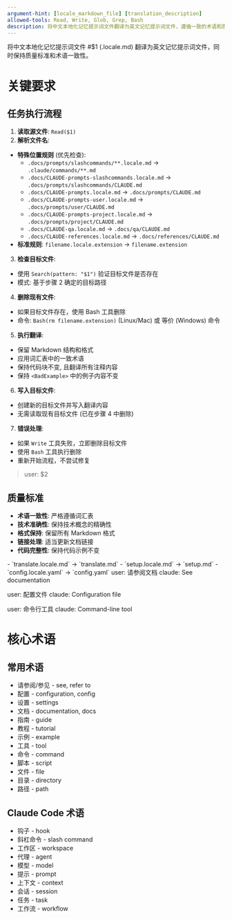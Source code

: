 ```yaml
---
argument-hint: [locale_markdown_file] [translation_description]
allowed-tools: Read, Write, Glob, Grep, Bash
description: 将中文本地化记忆提示词文件翻译为英文记忆提示词文件，遵循一致的术语和质量标准
---
```


将中文本地化记忆提示词文件 #$1 (.locale.md) 翻译为英文记忆提示词文件，同时保持质量标准和术语一致性。

# 关键要求

## 任务执行流程
1. **读取源文件**: `Read($1)`
2. **解析文件名**:
  - **特殊位置规则** (优先检查):
    - `.docs/prompts/slashcommands/**.locale.md` → `.claude/commands/**.md`
    - `.docs/CLAUDE-prompts-slashcommands.locale.md` → `.docs/prompts/slashcommands/CLAUDE.md`
    - `.docs/CLAUDE-prompts.locale.md` → `.docs/prompts/CLAUDE.md`
    - `.docs/CLAUDE-prompts-user.locale.md` → `.docs/prompts/user/CLAUDE.md`
    - `.docs/CLAUDE-prompts-project.locale.md` → `.docs/prompts/project/CLAUDE.md`
    - `.docs/CLAUDE-qa.locale.md` → `.docs/qa/CLAUDE.md`
    - `.docs/CLAUDE-references.locale.md` → `.docs/references/CLAUDE.md`
  - **标准规则**: `filename.locale.extension` → `filename.extension`
3. **检查目标文件**:
  - 使用 `Search(pattern: "$1")` 验证目标文件是否存在
  - 模式: 基于步骤 2 确定的目标路径
4. **删除现有文件**:
  - 如果目标文件存在，使用 Bash 工具删除
  - 命令: `Bash(rm filename.extension)` (Linux/Mac) 或 等价 (Windows) 命令
5. **执行翻译**:
  - 保留 Markdown 结构和格式
  - 应用词汇表中的一致术语
  - 保持代码块不变, 且翻译所有注释内容
  - 保持 `<BadExample>` 中的例子内容不变
6. **写入目标文件**:
  - 创建新的目标文件并写入翻译内容
  - 无需读取现有目标文件 (已在步骤 4 中删除)
7. **错误处理**:
  - 如果 `Write` 工具失败，立即删除目标文件
  - 使用 `Bash` 工具执行删除
  - 重新开始流程，不尝试修复

> user: $2

## 质量标准
- **术语一致性**: 严格遵循词汇表
- **技术准确性**: 保持技术概念的精确性
- **格式保持**: 保留所有 Markdown 格式
- **链接处理**: 适当更新文档链接
- **代码完整性**: 保持代码示例不变

<Examples>
<Example description="文件名转换示例">
- `translate.locale.md` → `translate.md`
- `setup.locale.md` → `setup.md`
- `config.locale.yaml` → `config.yaml`
</Example>

<Examples>
<GoodExample description="正确的翻译方法">
user: 请参阅文档
claude: See documentation

user: 配置文件
claude: Configuration file

user: 命令行工具
claude: Command-line tool
</GoodExample>
</Examples>

# 核心术语

## 常用术语
- 请参阅/参见 - see, refer to
- 配置 - configuration, config
- 设置 - settings
- 文档 - documentation, docs
- 指南 - guide
- 教程 - tutorial
- 示例 - example
- 工具 - tool
- 命令 - command
- 脚本 - script
- 文件 - file
- 目录 - directory
- 路径 - path

## Claude Code 术语
- 钩子 - hook
- 斜杠命令 - slash command
- 工作区 - workspace
- 代理 - agent
- 模型 - model
- 提示 - prompt
- 上下文 - context
- 会话 - session
- 任务 - task
- 工作流 - workflow
